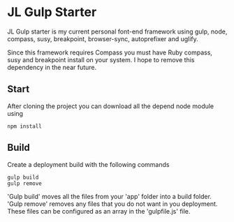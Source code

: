 # JL Gulp Starter

JL Gulp starter is my current personal font-end framework using gulp, node, compass, susy, breakpoint, browser-sync, autoprefixer and uglify.

Since this framework requires Compass you must have Ruby compass, susy and breakpoint install on your system.  I hope to remove this dependency in the near future.

## Start

After cloning the project you can download all the depend node module using

	npm install


## Build

Create a deployment build with the following commands

	gulp build
	gulp remove

'Gulp build' moves all the files from your 'app' folder into a build folder.  'Gulp remove' removes any files that you do not want in you deployment.  These files can be configured as an array in the 'gulpfile.js' file.
